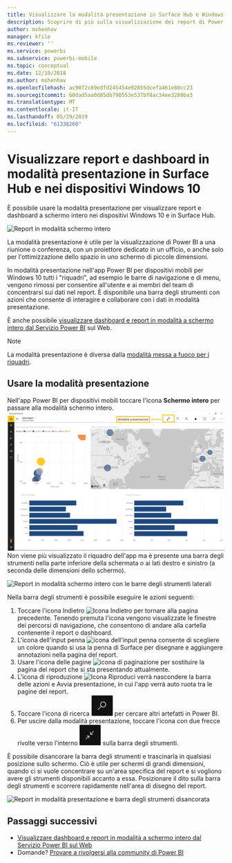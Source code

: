 ```yaml
---
title: Visualizzare la modalità presentazione in Surface Hub e Windows 10 - Power BI
description: Scoprire di più sulla visualizzazione dei report di Power BI in Surface Hub e sulla visualizzazione di dashboard, report e riquadri di Power BI in modalità schermo intero nei dispositivi Windows 10.
author: mshenhav
manager: kfile
ms.reviewer: ''
ms.service: powerbi
ms.subservice: powerbi-mobile
ms.topic: conceptual
ms.date: 12/10/2018
ms.author: mshenhav
ms.openlocfilehash: ac9072c69edfd245454e92855dcefa461e80cc23
ms.sourcegitcommit: 60dad5aa0d85db790553e537bf8ac34ee3289ba3
ms.translationtype: MT
ms.contentlocale: it-IT
ms.lasthandoff: 05/29/2019
ms.locfileid: "61338260"
---
```

# <a name="view-reports-and-dashboards-in-presentation-mode-on-surface-hub-and-windows-10-devices"></a>Visualizzare report e dashboard in modalità presentazione in Surface Hub e nei dispositivi Windows 10
È possibile usare la modalità presentazione per visualizzare report e dashboard a schermo intero nei dispositivi Windows 10 e in Surface Hub. 

![Report in modalità schermo intero](./media/mobile-windows-10-app-presentation-mode/power-bi-presentation-mode-2.png)

La modalità presentazione è utile per la visualizzazione di Power BI a una riunione o conferenza, con un proiettore dedicato in un ufficio, o anche solo per l'ottimizzazione dello spazio in uno schermo di piccole dimensioni. 

In modalità presentazione nell'app Power BI per dispositivi mobili per Windows 10 tutti i "riquadri", ad esempio le barre di navigazione e di menu, vengono rimossi per consentire all'utente e ai membri del team di concentrarsi sui dati nel report. È disponibile una barra degli strumenti con azioni che consente di interagire e collaborare con i dati in modalità presentazione.

È anche possibile [visualizzare dashboard e report in modalità a schermo intero dal Servizio Power BI](../end-user-focus.md) sul Web.

> [!NOTE]
> La modalità presentazione è diversa dalla [modalità messa a fuoco per i riquadri](mobile-tiles-in-the-mobile-apps.md).
> 
> 

## <a name="use-presentation-mode"></a>Usare la modalità presentazione
Nell'app Power BI per dispositivi mobili toccare l'icona **Schermo intero** per passare alla modalità schermo intero.
![Icona schermo intero](././media/mobile-windows-10-app-presentation-mode/power-bi-full-screen-icon.png) Non viene più visualizzato il riquadro dell'app ma è presente una barra degli strumenti nella parte inferiore della schermata o ai lati destro e sinistro (a seconda delle dimensioni dello schermo).

![Report in modalità schermo intero con le barre degli strumenti laterali](./media/mobile-windows-10-app-presentation-mode/power-bi-presentation-mode-2.png)

Nella barra degli strumenti è possibile eseguire le azioni seguenti:

1. Toccare l'icona Indietro ![Icona Indietro](./media/mobile-windows-10-app-presentation-mode/power-bi-windows-10-presentation-back-icon.png) per tornare alla pagina precedente. Tenendo premuta l'icona vengono visualizzate le finestre dei percorsi di navigazione, che consentono di andare alla cartella contenente il report o dashboard.
2. L'icona dell'input penna ![icona dell'input penna](./media/mobile-windows-10-app-presentation-mode/power-bi-windows-10-presentation-ink-icon.png) consente di scegliere un colore quando si usa la penna di Surface per disegnare e aggiungere annotazioni nella pagina del report. 
3. Usare l'icona delle pagine ![icona di paginazione](./media/mobile-windows-10-app-presentation-mode/power-bi-windows-10-presentation-pages-icon.png) per sostituire la pagina del report che si sta presentando attualmente.
4. L'icona di riproduzione  ![Icona Riproduci](./media/mobile-windows-10-app-presentation-mode/power-bi-windows-10-presentation-play-icon.png) verrà nascondere la barra delle azioni e Avvia presentazione, in cui l'app verrà auto ruota tra le pagine del report. 
5. Toccare l'icona di ricerca ![icona Cerca](./media/mobile-windows-10-app-presentation-mode/power-bi-windows-10-presentation-search-icon.png) per cercare altri artefatti in Power BI.
6. Per uscire dalla modalità presentazione, toccare l'icona con due frecce rivolte verso l'interno ![Esci dalla modalità schermo intero](./media/mobile-windows-10-app-presentation-mode/power-bi-windows-10-exit-full-screen-icon.png) sulla barra degli strumenti.

È possibile disancorare la barra degli strumenti e trascinarla in qualsiasi posizione sullo schermo. Ciò è utile per schermi di grandi dimensioni, quando ci si vuole concentrare su un'area specifica del report e si vogliono avere gli strumenti disponibili accanto a essa. Posizionare il dito sulla barra degli strumenti e scorrere rapidamente nell'area di disegno del report.

![Report in modalità presentazione e barra degli strumenti disancorata](./media/mobile-windows-10-app-presentation-mode/power-bi-windows-10-presentation-drag-toolbar-2.png)


## <a name="next-steps"></a>Passaggi successivi
* [Visualizzare dashboard e report in modalità a schermo intero dal Servizio Power BI sul Web](../end-user-focus.md)
* Domande? [Provare a rivolgersi alla community di Power BI](http://community.powerbi.com/)

